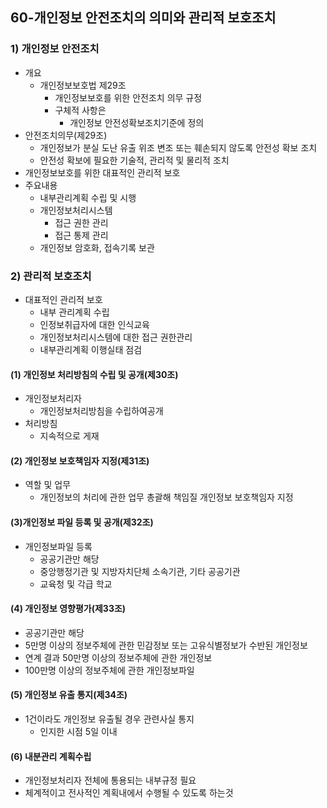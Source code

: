 ## 60-개인정보 안전조치의 의미와 관리적 보호조치
### 1) 개인정보 안전조치
- 개요
    - 개인정보보호법 제29조
        - 개인정보보호를 위한 안전조치 의무 규정
        - 구체적 사항은
            - 개인정보 안전성확보조치기준에 정의
- 안전조치의무(제29조)
    - 개인정보가 분실 도난 유출 위조 변조 또는 훼손되지 않도록 안전성 확보 조치
    - 안전성 확보에 필요한 기술적, 관리적 및 물리적 조치
- 개인정보보호를 위한 대표적인 관리적 보호
- 주요내용
    - 내부관리계획 수립 및 시행
    - 개인정보처리시스템 
        - 접근 권한 관리
        - 접근 통제 관리
    - 개인정보 암호화, 접속기록 보관 
### 2) 관리적 보호조치
- 대표적인 관리적 보호
    - 내부 관리계획 수립
    - 인정보취급자에 대한 인식교육
    - 개인정보처리시스템에 대한 접근 권한관리
    - 내부관리계획 이행실태 점검
#### (1) 개인정보 처리방침의 수립 및 공개(제30조)
- 개인정보처리자
    - 개인정보처리방침을 수립하여공개
- 처리방침
    - 지속적으로 게재
#### (2) 개인정보 보호책임자 지정(제31조)
- 역할 및 업무
    - 개인정보의 처리에 관한 업무 총괄해 책임질 개인정보 보호책임자 지정
#### (3)개인정보 파일 등록 및 공개(제32조)
- 개인정보파일 등록
    - 공공기관만 해당
    - 중앙행정기관 및 지방자치단체 소속기관, 기타 공공기관
    - 교육청 및 각급 학교
#### (4) 개인정보 영향평가(제33조)
- 공공기관만 해당
- 5만명 이상의 정보주체에 관한 민감정보 또는 고유식별정보가 수반된 개인정보
- 연계 결과 50만명 이상의 정보주체에 관한 개인정보
- 100만명 이상의 정보주체에 관한 개인정보파일
#### (5) 개인정보 유출 통지(제34조)
- 1건이라도 개인정보 유출될 경우 관련사실 통지
    - 인지한 시점 5일 이내
#### (6) 내분관리 계획수립
- 개인정보처리자 전체에 통용되는 내부규정 필요
- 체계적이고 전사적인 계획내에서 수행될 수 있도록 하는것